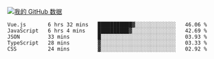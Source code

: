 [![我的 GitHub 数据](https://github-readme-stats.vercel.app/api?username=unbrain&?theme=dark)]()

<!--START_SECTION:waka-->
```text
Vue.js       6 hrs 32 mins   ███████████▓░░░░░░░░░░░░░   46.06 % 
JavaScript   6 hrs 4 mins    ██████████▓░░░░░░░░░░░░░░   42.69 % 
JSON         33 mins         █░░░░░░░░░░░░░░░░░░░░░░░░   03.93 % 
TypeScript   28 mins         ▓░░░░░░░░░░░░░░░░░░░░░░░░   03.33 % 
CSS          24 mins         ▓░░░░░░░░░░░░░░░░░░░░░░░░   02.92 % 
```
<!--END_SECTION:waka-->
